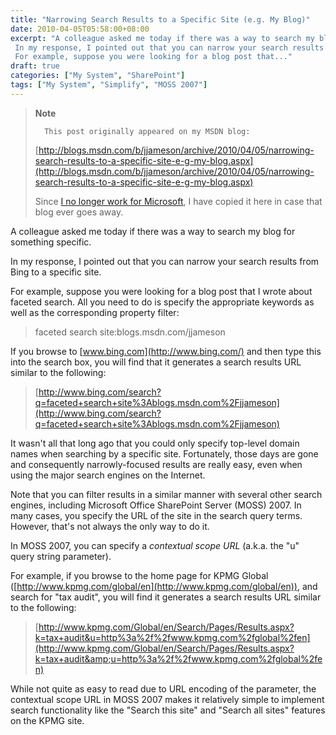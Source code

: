 ```yaml
---
title: "Narrowing Search Results to a Specific Site (e.g. My Blog)"
date: 2010-04-05T05:58:00+08:00
excerpt: "A colleague asked me today if there was a way to search my blog for something specific. 
 In my response, I pointed out that you can narrow your search results from Bing to a specific site. 
 For example, suppose you were looking for a blog post that..."
draft: true
categories: ["My System", "SharePoint"]
tags: ["My System", "Simplify", "MOSS 2007"]
---
```


> **Note**
> 
> 
> 		This post originally appeared on my MSDN blog:  
>   
> 
> 
> [http://blogs.msdn.com/b/jjameson/archive/2010/04/05/narrowing-search-results-to-a-specific-site-e-g-my-blog.aspx](http://blogs.msdn.com/b/jjameson/archive/2010/04/05/narrowing-search-results-to-a-specific-site-e-g-my-blog.aspx)
> 
> 
> Since
> 		[I no longer work for Microsoft](/blog/jjameson/archive/2011/09/02/last-day-with-microsoft.aspx), I have copied it here in case that 
> 		blog ever goes away.


A colleague asked me today if there was a way to search my blog for something specific.

In my response, I pointed out that you can narrow your search results from Bing to a specific site.

For example, suppose you were looking for a blog post that I wrote about faceted search. All you need to do is specify the appropriate keywords as well as the corresponding property filter:


> faceted search site:blogs.msdn.com/jjameson


If you browse to [www.bing.com](http://www.bing.com/) and then type this into the search box, you will find that it generates a search results URL similar to the following:


> [http://www.bing.com/search?q=faceted+search+site%3Ablogs.msdn.com%2Fjjameson](http://www.bing.com/search?q=faceted+search+site%3Ablogs.msdn.com%2Fjjameson)


It wasn't all that long ago that you could only specify top-level domain names when searching by a specific site. Fortunately, those days are gone and consequently narrowly-focused results are really easy, even when using the major search engines on the Internet.

Note that you can filter results in a similar manner with several other search engines, including Microsoft Office SharePoint Server (MOSS) 2007. In many cases, you specify the URL of the site in the search query terms. However, that's not always the only way to do it.

In MOSS 2007, you can specify a *contextual scope URL* (a.k.a. the "u" query string parameter).

For example, if you browse to the home page for KPMG Global ([http://www.kpmg.com/global/en](http://www.kpmg.com/global/en)), and search for "tax audit", you will find it generates a search results URL similar to the following:


> [http://www.kpmg.com/Global/en/Search/Pages/Results.aspx?k=tax+audit&u=http%3a%2f%2fwww.kpmg.com%2fglobal%2fen](http://www.kpmg.com/Global/en/Search/Pages/Results.aspx?k=tax+audit&amp;u=http%3a%2f%2fwww.kpmg.com%2fglobal%2fen)


While not quite as easy to read due to URL encoding of the parameter, the contextual scope URL in MOSS 2007 makes it relatively simple to implement search functionality like the "Search this site" and "Search all sites" features on the KPMG site.

